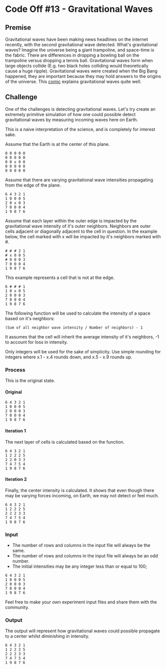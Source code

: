 # Code Off #13 - Gravitational Waves

## Premise
Gravitational waves have been making news headlines on the internet recently, with the second gravitational wave detected. What's gravitational waves? Imagine the universe being a giant trampoline, and space-time is the fabric. There are differences in dropping a bowling ball on the trampoline versus dropping a tennis ball. Gravitational waves form when large objects collide (E.g. two black holes colliding would theoretically cause a huge ripple). Gravitational waves were created when the Big Bang happened, they are important because they may hold answers to the origins of the universe. This [comic](http://www.phdcomics.com/comics.php?f=1853) explains gravitational waves quite well.

## Challenge
One of the challenges is detecting gravitational waves.
Let's try create an extremely primitive simulation of how one could possible detect gravitational waves by measuring incoming waves here on Earth.

This is a naive interpretation of the science, and is completely for interest sake.

Assume that the Earth is at the center of this plane.
```
0 0 0 0 0
0 0 0 0 0
0 0 x 0 0
0 0 0 0 0
0 0 0 0 0
```
Assume that there are varying gravitational wave intensities propagating from the edge of the plane.
```
6 4 3 2 1
1 0 0 0 5
2 0 x 0 3
7 0 0 0 4
1 9 8 7 6
```
Assume that each layer within the outer edge is impacted by the gravitational wave intensity of it's outer neighbors. Neighbors are outer cells adjacent or diagonally adjacent to the cell in question.
In the example below, the cell marked with x will be impacted by it's neighbors marked with #.
```
# # # 2 1
# x 0 0 5
# 0 0 0 3
7 0 0 0 4
1 9 8 7 6
```
This example represents a cell that is not at the edge.
```
6 # # # 1
1 0 x 0 5
2 0 0 0 3
7 0 0 0 4
1 9 8 7 6
```
The following function will be used to calculate the intensity of a space based on it's neighbors:
```
(Sum of all neighbor wave intensity / Number of neighbors) - 1
```

It assumes that the cell will inherit the average intensity of it's neighbors, -1 to account for loss in intensity.

Only integers will be used for the sake of simplicity. Use simple rounding for integers where x.1 - x.4 rounds down, and x.5 - x.9 rounds up.

### Process

This is the original state.
#### Original
```
6 4 3 2 1
1 0 0 0 5
2 0 0 0 3
7 0 0 0 4
1 9 8 7 6
```
#### Iteration 1
The next layer of cells is calculated based on the function.
```
6 4 3 2 1
1 2 2 2 5
2 2 0 3 3
7 4 7 5 4
1 9 8 7 6
```
#### Iteration 2
Finally, the center intensity is calculated. It shows that even though there may be varying forces incoming, on Earth, we may not detect or feel much.
```
6 4 3 2 1
1 2 2 2 5
2 2 2 3 3
7 4 7 5 4
1 9 8 7 6
```
### Input
* The number of rows and columns in the input file will always be the same.
* The number of rows and columns in the input file will always be an odd number.
* The initial intensities may be any integer less than or equal to 100;

```
6 4 3 2 1
1 0 0 0 5
2 0 0 0 3
7 0 0 0 4
1 9 8 7 6
```
Feel free to make your own experiment input files and share them with the community.

### Output
The output will represent how gravitational waves could possible propagate to a center whilst diminishing in intensity.

```
6 4 3 2 1
1 2 2 2 5
2 2 2 3 3
7 4 7 5 4
1 9 8 7 6
```
